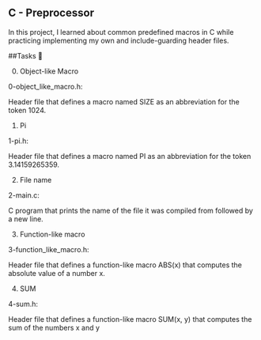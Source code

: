 ## C - Preprocessor
In this project, I learned about common predefined macros in C while practicing implementing my own and include-guarding header files.

##Tasks 📃

0. Object-like Macro

0-object_like_macro.h:

Header file that defines a macro named SIZE as an abbreviation for the token 1024.

1. Pi

1-pi.h:

Header file that defines a macro named PI as an abbreviation for the token 3.14159265359.

2. File name

2-main.c:

C program that prints the name of the file it was compiled from followed by a new line.

3. Function-like macro

3-function_like_macro.h:

Header file that defines a function-like macro ABS(x) that computes the absolute value of a number x.

4. SUM

4-sum.h:

 Header file that defines a function-like macro SUM(x, y) that computes the sum of the numbers x and y
